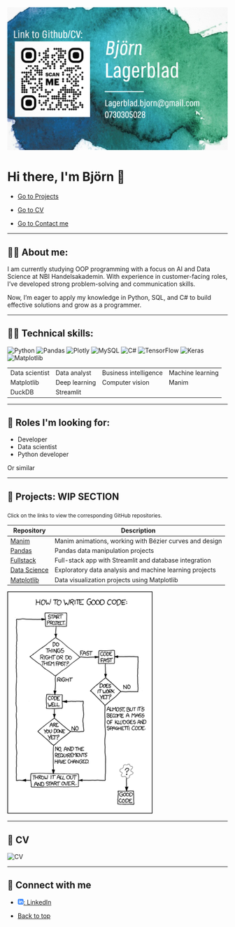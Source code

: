 <h2 id="back-to-top">

![front](assets/frontcard.png)

# Hi there, I'm Björn 👋


* [Go to Projects](#projects-wip-section)

* [Go to CV](#CV)

* [Go to Contact me](#contact-me)

---
## 🧑‍💼 About me:

I am currently studying OOP programming with a focus on AI and Data Science at NBI Handelsakademin. With experience in customer-facing roles, I’ve developed strong problem-solving and communication skills.

Now, I’m eager to apply my knowledge in Python, SQL, and C# to build effective solutions and grow as a programmer.



---

## 🧑‍💻 Technical skills:

![Python](https://img.shields.io/badge/python-3670A0?style=for-the-badge&logo=python&logoColor=ffdd54)
![Pandas](https://img.shields.io/badge/pandas-%23150458.svg?style=for-the-badge&logo=pandas&logoColor=white)
![Plotly](https://img.shields.io/badge/Plotly-%233F4F75.svg?style=for-the-badge&logo=plotly&logoColor=white)
![MySQL](https://img.shields.io/badge/mysql-4479A1.svg?style=for-the-badge&logo=mysql&logoColor=white)
![C#](https://img.shields.io/badge/c%23-%23239120.svg?style=for-the-badge&logo=csharp&logoColor=white)
![TensorFlow](https://img.shields.io/badge/TensorFlow-%23FF6F00.svg?style=for-the-badge&logo=TensorFlow&logoColor=white)
![Keras](https://img.shields.io/badge/Keras-%23D00000.svg?style=for-the-badge&logo=Keras&logoColor=white)
![Matplotlib](https://img.shields.io/badge/Matplotlib-%23ffffff.svg?style=for-the-badge&logo=Matplotlib&logoColor=black)




<table>
  <tr>
    <td>Data scientist</td>
    <td>Data analyst</td>
    <td>Business intelligence</td>
    <td>Machine learning</td>
  </tr>
  <tr>
    <td>Matplotlib</td>
    <td>Deep learning</td>
    <td>Computer vision</td>
    <td>Manim</td>
  </tr>
  <tr>
     <td>DuckDB</td>
    <td>Streamlit</td>
  </tr>
</table>

---

## 🔭 Roles I'm looking for:

* Developer
* Data scientist
* Python developer

Or similar 

---

<h2 id="projects-wip-section">💼 Projects: WIP SECTION</h2>

<sub>Click on the links to view the corresponding GitHub repositories.</sub>

| Repository | Description |
| --- | --- |
| [Manim][manim] | Manim animations, working with Bézier curves and design |
| [Pandas][pandas] | Pandas data manipulation projects |
| [Fullstack][fullstack] | Full-stack app with Streamlit and database integration |
| [Data Science][data-science] | Exploratory data analysis and machine learning projects |
| [Matplotlib][matplotlib] | Data visualization projects using Matplotlib |


[manim]: https://github.com/Markofbear/ManimTraining
[pandas]: #link
[fullstack]: #link
[data-science]: #link
[matplotlib]: #link


![xkcd](assets/good_code_xkcd.png)

---
<h2 id="CV">📓 CV</h2>

![CV](assets/BjörnLagerbladCV2024.png)

---

<h2 id="contact-me">🤝 Connect with me</h2>

- [![linkedIn icon](assets/linkedIn-icon.png): LinkedIn][linkedin]

[linkedin]: https://www.linkedin.com/in/bj%C3%B6rn-lagerblad-81890858/

* [Back to top](#back-to-top)
